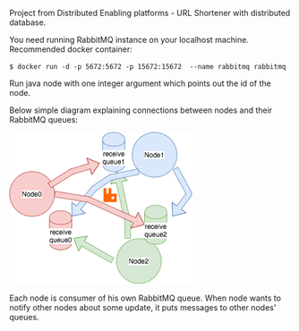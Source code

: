 Project from Distributed Enabling platforms - URL Shortener with distributed database.

You need running RabbitMQ instance on your localhost machine.
Recommended docker container:
```
$ docker run -d -p 5672:5672 -p 15672:15672  --name rabbitmq rabbitmq
```

Run java node with one integer argument which points out the id of the node.


Below simple diagram explaining connections between nodes and their RabbitMQ queues:


![alt text](https://github.com/ludwikbukowski/DEP/blob/master/Queues.png)


Each node is consumer of his own RabbitMQ queue.
When node wants to notify other nodes about some update, it puts messages to other nodes' queues.

